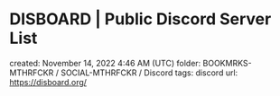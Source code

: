 # DISBOARD | Public Discord Server List

created: November 14, 2022 4:46 AM (UTC)
folder: BOOKMRKS-MTHRFCKR / SOCIAL-MTHRFCKR / Discord
tags: discord
url: https://disboard.org/